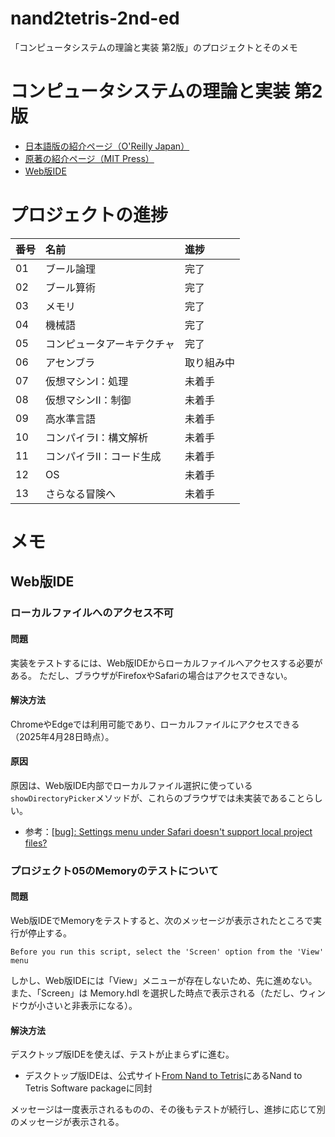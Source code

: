# nand2tetris-2nd-ed
「コンピュータシステムの理論と実装 第2版」のプロジェクトとそのメモ

# コンピュータシステムの理論と実装 第2版

- [日本語版の紹介ページ（O'Reilly Japan）](https://www.oreilly.co.jp/books/9784814400874/)
- [原著の紹介ページ（MIT Press）](https://mitpress.mit.edu/9780262539807/the-elements-of-computing-systems/)
- [Web版IDE](https://nand2tetris.github.io/web-ide)

# プロジェクトの進捗

| 番号 | 名前 | 進捗 |
| :--- | :--- | :--- |
| 01 | ブール論理 | 完了 |
| 02 | ブール算術 | 完了 |
| 03 | メモリ | 完了 |
| 04 | 機械語 | 完了 |
| 05 | コンピュータアーキテクチャ | 完了 |
| 06 | アセンブラ | 取り組み中 |
| 07 | 仮想マシンⅠ：処理 | 未着手 |
| 08 | 仮想マシンⅡ：制御 | 未着手 |
| 09 | 高水準言語 | 未着手 |
| 10 | コンパイラⅠ：構文解析 | 未着手 |
| 11 | コンパイラⅡ：コード生成 | 未着手 |
| 12 | OS | 未着手 |
| 13 | さらなる冒険へ | 未着手 |

# メモ
## Web版IDE
### ローカルファイルへのアクセス不可
#### 問題
実装をテストするには、Web版IDEからローカルファイルへアクセスする必要がある。
ただし、ブラウザがFirefoxやSafariの場合はアクセスできない。

#### 解決方法
ChromeやEdgeでは利用可能であり、ローカルファイルにアクセスできる（2025年4月28日時点）。

#### 原因
原因は、Web版IDE内部でローカルファイル選択に使っている`showDirectoryPicker`メソッドが、これらのブラウザでは未実装であることらしい。
- 参考：[[bug]: Settings menu under Safari doesn't support local project files?](https://github.com/nand2tetris/web-ide/issues/560#issuecomment-2654768606)

### プロジェクト05のMemoryのテストについて
#### 問題
Web版IDEでMemoryをテストすると、次のメッセージが表示されたところで実行が停止する。

```
Before you run this script, select the 'Screen' option from the 'View' menu
```

しかし、Web版IDEには「View」メニューが存在しないため、先に進めない。
また、「Screen」は Memory.hdl を選択した時点で表示される（ただし、ウィンドウが小さいと非表示になる）。

#### 解決方法
デスクトップ版IDEを使えば、テストが止まらずに進む。
- デスクトップ版IDEは、公式サイト[From Nand to Tetris](https://www.nand2tetris.org/software)にあるNand to Tetris Software packageに同封

メッセージは一度表示されるものの、その後もテストが続行し、進捗に応じて別のメッセージが表示される。